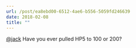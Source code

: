 ```yaml
---
url: /post/ea8ebd00-6512-4ae6-b556-5059fd246639
date: 2018-02-08
title: ""
---
```


[@jack][1] Have you ever pulled HP5 to 100 or 200?



 [1]: https://micro.blog/jack